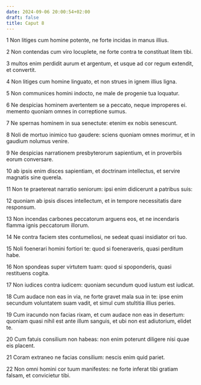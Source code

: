 ```yaml
---
date: 2024-09-06 20:00:54+02:00
draft: false
title: Caput 8
---
```





1 Non litiges cum homine potente, ne forte incidas in manus illius.

2 Non contendas cum viro locuplete, ne forte contra te constituat litem tibi.

3 multos enim perdidit aurum et argentum, et usque ad cor regum extendit, et convertit.

4 Non litiges cum homine linguato, et non strues in ignem illius ligna.

5 Non communices homini indocto, ne male de progenie tua loquatur.

6 Ne despicias hominem avertentem se a peccato, neque improperes ei. memento quoniam omnes in correptione sumus.

7 Ne spernas hominem in sua senectute: etenim ex nobis senescunt.

8 Noli de mortuo inimico tuo gaudere: sciens quoniam omnes morimur, et in gaudium nolumus venire.

9 Ne despicias narrationem presbyterorum sapientium, et in proverbiis eorum conversare.

10 ab ipsis enim disces sapientiam, et doctrinam intellectus, et servire magnatis sine querela.

11 Non te praetereat narratio seniorum: ipsi enim didicerunt a patribus suis:

12 quoniam ab ipsis disces intellectum, et in tempore necessitatis dare responsum.

13 Non incendas carbones peccatorum arguens eos, et ne incendaris flamma ignis peccatorum illorum.

14 Ne contra faciem stes contumeliosi, ne sedeat quasi insidiator ori tuo.

15 Noli foenerari homini fortiori te: quod si foeneraveris, quasi perditum habe.

16 Non spondeas super virtutem tuam: quod si spoponderis, quasi restituens cogita.

17 Non iudices contra iudicem: quoniam secundum quod iustum est iudicat.

18 Cum audace non eas in via, ne forte gravet mala sua in te: ipse enim secundum voluntatem suam vadit, et simul cum stultitia illius peries.

19 Cum iracundo non facias rixam, et cum audace non eas in desertum: quoniam quasi nihil est ante illum sanguis, et ubi non est adiutorium, elidet te.

20 Cum fatuis consilium non habeas: non enim poterunt diligere nisi quae eis placent.

21 Coram extraneo ne facias consilium: nescis enim quid pariet.

22 Non omni homini cor tuum manifestes: ne forte inferat tibi gratiam falsam, et convicietur tibi.

